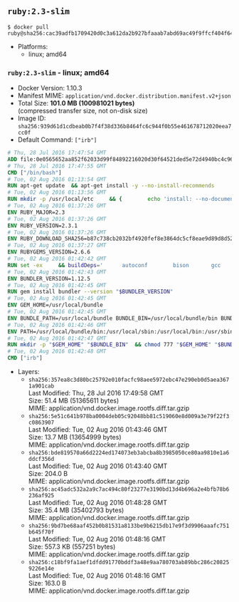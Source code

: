 ## `ruby:2.3-slim`

```console
$ docker pull ruby@sha256:cac39adfb1709420d0c3a612da2b927bfaaab7abd69ac49f9ffcf404f643eb87
```

-	Platforms:
	-	linux; amd64

### `ruby:2.3-slim` - linux; amd64

-	Docker Version: 1.10.3
-	Manifest MIME: `application/vnd.docker.distribution.manifest.v2+json`
-	Total Size: **101.0 MB (100981021 bytes)**  
	(compressed transfer size, not on-disk size)
-	Image ID: `sha256:939d61d1cdbeab0b7f4f38d336b8464fc6c944f0b55e461678712020eea7cc0f`
-	Default Command: `["irb"]`

```dockerfile
# Thu, 28 Jul 2016 17:47:54 GMT
ADD file:0e0565652aa852f62033d99f84892216020d30f64521ded5e72d4940bc4c9697 in /
# Thu, 28 Jul 2016 17:47:55 GMT
CMD ["/bin/bash"]
# Tue, 02 Aug 2016 01:13:54 GMT
RUN apt-get update 	&& apt-get install -y --no-install-recommends 		bzip2 		ca-certificates 		curl 		libffi-dev 		libgdbm3 		libssl-dev 		libyaml-dev 		procps 		zlib1g-dev 	&& rm -rf /var/lib/apt/lists/*
# Tue, 02 Aug 2016 01:13:56 GMT
RUN mkdir -p /usr/local/etc 	&& { 		echo 'install: --no-document'; 		echo 'update: --no-document'; 	} >> /usr/local/etc/gemrc
# Tue, 02 Aug 2016 01:37:26 GMT
ENV RUBY_MAJOR=2.3
# Tue, 02 Aug 2016 01:37:26 GMT
ENV RUBY_VERSION=2.3.1
# Tue, 02 Aug 2016 01:37:26 GMT
ENV RUBY_DOWNLOAD_SHA256=b87c738cb2032bf4920fef8e3864dc5cf8eae9d89d8d523ce0236945c5797dcd
# Tue, 02 Aug 2016 01:37:27 GMT
ENV RUBYGEMS_VERSION=2.6.6
# Tue, 02 Aug 2016 01:42:42 GMT
RUN set -ex 	&& buildDeps=' 		autoconf 		bison 		gcc 		libbz2-dev 		libgdbm-dev 		libglib2.0-dev 		libncurses-dev 		libreadline-dev 		libxml2-dev 		libxslt-dev 		make 		ruby 	' 	&& apt-get update 	&& apt-get install -y --no-install-recommends $buildDeps 	&& rm -rf /var/lib/apt/lists/* 	&& curl -fSL -o ruby.tar.gz "http://cache.ruby-lang.org/pub/ruby/$RUBY_MAJOR/ruby-$RUBY_VERSION.tar.gz" 	&& echo "$RUBY_DOWNLOAD_SHA256 *ruby.tar.gz" | sha256sum -c - 	&& mkdir -p /usr/src/ruby 	&& tar -xzf ruby.tar.gz -C /usr/src/ruby --strip-components=1 	&& rm ruby.tar.gz 	&& cd /usr/src/ruby 	&& { echo '#define ENABLE_PATH_CHECK 0'; echo; cat file.c; } > file.c.new && mv file.c.new file.c 	&& autoconf 	&& ./configure --disable-install-doc 	&& make -j"$(nproc)" 	&& make install 	&& apt-get purge -y --auto-remove $buildDeps 	&& gem update --system $RUBYGEMS_VERSION 	&& rm -r /usr/src/ruby
# Tue, 02 Aug 2016 01:42:43 GMT
ENV BUNDLER_VERSION=1.12.5
# Tue, 02 Aug 2016 01:42:45 GMT
RUN gem install bundler --version "$BUNDLER_VERSION"
# Tue, 02 Aug 2016 01:42:45 GMT
ENV GEM_HOME=/usr/local/bundle
# Tue, 02 Aug 2016 01:42:45 GMT
ENV BUNDLE_PATH=/usr/local/bundle BUNDLE_BIN=/usr/local/bundle/bin BUNDLE_SILENCE_ROOT_WARNING=1 BUNDLE_APP_CONFIG=/usr/local/bundle
# Tue, 02 Aug 2016 01:42:46 GMT
ENV PATH=/usr/local/bundle/bin:/usr/local/sbin:/usr/local/bin:/usr/sbin:/usr/bin:/sbin:/bin
# Tue, 02 Aug 2016 01:42:47 GMT
RUN mkdir -p "$GEM_HOME" "$BUNDLE_BIN" 	&& chmod 777 "$GEM_HOME" "$BUNDLE_BIN"
# Tue, 02 Aug 2016 01:42:48 GMT
CMD ["irb"]
```

-	Layers:
	-	`sha256:357ea8c3d80bc25792e010facfc98aee5972ebc47e290eb0d5aea3671a901cab`  
		Last Modified: Thu, 28 Jul 2016 17:49:58 GMT  
		Size: 51.4 MB (51365611 bytes)  
		MIME: application/vnd.docker.image.rootfs.diff.tar.gzip
	-	`sha256:5e51c641b978ba0004deb05c92048bb81c519060e8d009a3e79f22f3c0863907`  
		Last Modified: Tue, 02 Aug 2016 01:43:46 GMT  
		Size: 13.7 MB (13654999 bytes)  
		MIME: application/vnd.docker.image.rootfs.diff.tar.gzip
	-	`sha256:bde819570a66d2224ed174073eb3abcba8b3985050ce80aa9810e1a6ddcf356d`  
		Last Modified: Tue, 02 Aug 2016 01:43:40 GMT  
		Size: 204.0 B  
		MIME: application/vnd.docker.image.rootfs.diff.tar.gzip
	-	`sha256:ac45adc532a2a9c7ac494c80f23277e3190bd13d4b696a2e4bfb78b6236af925`  
		Last Modified: Tue, 02 Aug 2016 01:48:28 GMT  
		Size: 35.4 MB (35402793 bytes)  
		MIME: application/vnd.docker.image.rootfs.diff.tar.gzip
	-	`sha256:9bd7be68aaf452b0b81531a8133be9b6215db17e9f3d9906aaafc751b645f70f`  
		Last Modified: Tue, 02 Aug 2016 01:48:16 GMT  
		Size: 557.3 KB (557251 bytes)  
		MIME: application/vnd.docker.image.rootfs.diff.tar.gzip
	-	`sha256:c18bf9fa1aef1dfdd91770bddf3a48e9aa780703ab89bbc286c208259226e14e`  
		Last Modified: Tue, 02 Aug 2016 01:48:16 GMT  
		Size: 163.0 B  
		MIME: application/vnd.docker.image.rootfs.diff.tar.gzip
